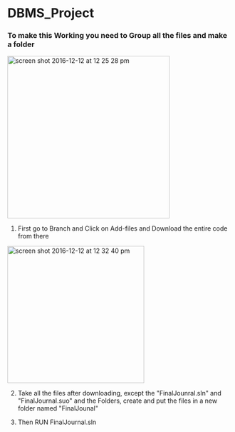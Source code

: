 # DBMS_Project

### To make this Working you need to Group all the files and make a folder 

<img width="364" alt="screen shot 2016-12-12 at 12 25 28 pm" src="https://cloud.githubusercontent.com/assets/12717969/21090484/24a69022-c066-11e6-960a-96900e64402e.png">

1. First go to Branch and Click on Add-files and Download the entire code from there

<img width="307" alt="screen shot 2016-12-12 at 12 32 40 pm" src="https://cloud.githubusercontent.com/assets/12717969/21090633/21138748-c067-11e6-85d4-e9bcda058fae.png">


2. Take all the files after downloading, except the "FinalJounral.sln" and "FinalJournal.suo" and the Folders, create and put the files in a new folder named "FinalJounal"

3. Then RUN FinalJournal.sln 
